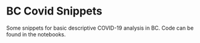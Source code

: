 # BC Covid Snippets

Some snippets for basic descriptive COVID-19 analysis in BC. Code can be found in the notebooks.

